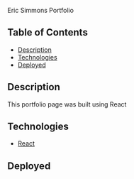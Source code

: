 Eric Simmons Portfolio
## Table of Contents
  * [Description](#description)
  * [Technologies](#technologies)
  * [Deployed](#deployed)

## Description
This portfolio page was built using React

## Technologies
* [React](https://reactjs.org/)

## Deployed
